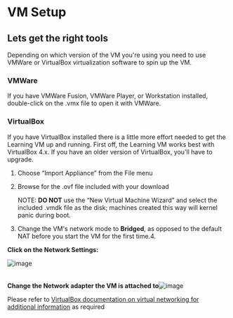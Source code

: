 # VM Setup

## Lets get the right tools

Depending on which version of the VM you're using you need to use VMWare or VirtualBox virtualization software to spin up the VM.

### VMWare

If you have VMWare Fusion, VMWare Player, or Workstation installed, double-click on the .vmx file to open it with VMWare.

### VirtualBox

If you have VirtualBox installed there is a little more effort needed to get the Learning VM up and running. First off, the Learning VM works best with VirtualBox 4.x. If you have an older version of VirtualBox, you'll have to upgrade.

1. Choose “Import Appliance” from the File menu
2. Browse for the .ovf file included with your download

	NOTE: __DO NOT__ use the “New Virtual Machine Wizard” and select the included .vmdk file as the disk; machines created this way will kernel panic during boot. 

3. Change the VM's network mode to __Bridged__, as opposed to the default NAT before you start the VM for the first time.4. 

__Click on the Network Settings:__

![image](http://docs.puppetlabs.com/learning/images/vbox_network.png)
<br>
<br>
<br>
__Change the Network adapter the VM is attached to__![image](http://docs.puppetlabs.com/learning/images/vbox_network_bridged.png)

Please refer to [VirtualBox documentation on virtual networking for additional information](http://www.virtualbox.org/manual/ch06.html) as required
